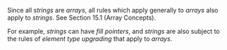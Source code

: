  

Since all *strings* are *arrays*, all rules which apply generally to *arrays* also apply to *strings*. See Section 15.1 (Array Concepts). 

For example, *strings* can have *fill pointers*, and *strings* are also subject to the rules of *element type upgrading* that apply to *arrays*. 

